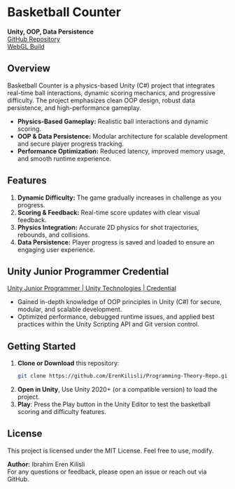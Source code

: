# Basketball Counter

**Unity, OOP, Data Persistence**  
[GitHub Repository](https://github.com/ErenKilisli/Programming-Theory-Repo)  
[WebGL Build](https://play.unity.com/en/games/85e46725-6e08-4355-b0a3-0c427489429f/basketball-counter)
## Overview
Basketball Counter is a physics-based Unity (C#) project that integrates real-time ball interactions, dynamic scoring mechanics, and progressive difficulty. The project emphasizes clean OOP design, robust data persistence, and high-performance gameplay.

- **Physics-Based Gameplay:** Realistic ball interactions and dynamic scoring.
- **OOP & Data Persistence:** Modular architecture for scalable development and secure player progress tracking.
- **Performance Optimization:** Reduced latency, improved memory usage, and smooth runtime experience.

## Features
1. **Dynamic Difficulty:** The game gradually increases in challenge as you progress.
2. **Scoring & Feedback:** Real-time score updates with clear visual feedback.
3. **Physics Integration:** Accurate 2D physics for shot trajectories, rebounds, and collisions.
4. **Data Persistence:** Player progress is saved and loaded to ensure an engaging user experience.

## Unity Junior Programmer Credential
[Unity Junior Programmer | Unity Technologies | Credential](https://www.credly.com/badges/fa8d6c90-89cf-40ba-8f06-558f4e39c3ff/linked_in_profile)  
- Gained in-depth knowledge of OOP principles in Unity (C#) for secure, modular, and scalable development.  
- Optimized performance, debugged runtime issues, and applied best practices within the Unity Scripting API and Git version control.

## Getting Started
1. **Clone or Download** this repository:
   ```bash
   git clone https://github.com/ErenKilisli/Programming-Theory-Repo.git
   ``` 
2. **Open in Unity**, Use Unity 2020+ (or a compatible version) to load the project.
3. **Play**: Press the Play button in the Unity Editor to test the basketball scoring and difficulty features.

## License
This project is licensed under the MIT License. Feel free to use, modify.

**Author:** Ibrahim Eren Kilisli  
For any questions or feedback, please open an issue or reach out via GitHub.

